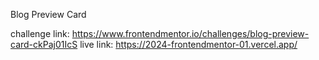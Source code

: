 Blog Preview Card

challenge link: https://www.frontendmentor.io/challenges/blog-preview-card-ckPaj01IcS
live link: https://2024-frontendmentor-01.vercel.app/
